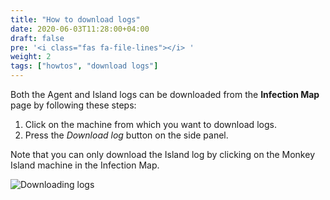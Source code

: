 ```yaml
---
title: "How to download logs"
date: 2020-06-03T11:28:00+04:00
draft: false
pre: '<i class="fas fa-file-lines"></i> '
weight: 2
tags: ["howtos", "download logs"]
---
```


Both the Agent and Island logs can be downloaded from the **Infection Map**
page by following these steps:

1. Click on the machine from which you want to download logs.
1. Press the _Download log_ button on the side panel.

Note that you can only download the Island log by clicking on the Monkey Island
machine in the Infection Map.

![Downloading logs](/images/island/infection_map_page/agent_log_download.png "Downloading logs")

